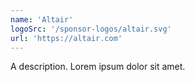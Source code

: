 ```yaml
---
name: 'Altair'
logoSrc: '/sponsor-logos/altair.svg'
url: 'https://altair.com'
---
```

A description. Lorem ipsum dolor sit amet.